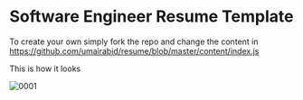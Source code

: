 # Software Engineer Resume Template

To create your own simply fork the repo and change the content in https://github.com/umairabid/resume/blob/master/content/index.js

This is how it looks

![0001](https://user-images.githubusercontent.com/2821084/135807612-87363be8-ecaa-44e9-a3e4-02358e0838f5.jpg)
